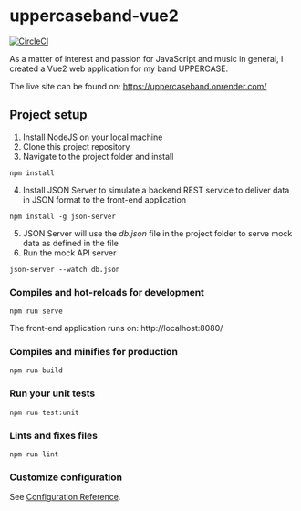 # uppercaseband-vue2

[![CircleCI](https://circleci.com/gh/markdeleon01/uppercaseband-vue2/tree/master.svg?style=svg)](https://circleci.com/gh/markdeleon01/uppercaseband-vue2/tree/master)

As a matter of interest and passion for JavaScript and music in general, I created a Vue2 web application for my band UPPERCASE.

The live site can be found on: https://uppercaseband.onrender.com/


## Project setup
1.  Install NodeJS on your local machine
2.  Clone this project repository
3.  Navigate to the project folder and install
```
npm install
```
4.  Install JSON Server to simulate a backend REST service to deliver data in JSON format to the front-end application
```
npm install -g json-server
```
5.  JSON Server will use the *db.json* file in the project folder to serve mock data as defined in the file
6.  Run the mock API server
```
json-server --watch db.json
```
### Compiles and hot-reloads for development
```
npm run serve
```
The front-end application runs on:  http://localhost:8080/

### Compiles and minifies for production
```
npm run build
```

### Run your unit tests
```
npm run test:unit
```

### Lints and fixes files
```
npm run lint
```

### Customize configuration
See [Configuration Reference](https://cli.vuejs.org/config/).
